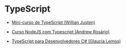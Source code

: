 # TypeScript

- [Mini-curso de TypeScript (Willian Justen)](https://www.youtube.com/playlist?list=PLlAbYrWSYTiPanrzauGa7vMuve7_vnXG_)

- [Curso NodeJS com Typescript (Andrew Rosário)](https://www.youtube.com/playlist?list=PLn3kOoc0oI2cQDdUEQxj75sxgRH53DmSc)

- [TypeScript para Desenvolvedores C# (Glaucia Lemos)](https://www.youtube.com/playlist?list=PLb2HQ45KP0Wt32eCnju3lyncXUvDV5Nob)